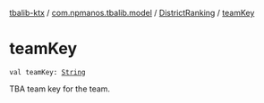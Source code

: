 [tbalib-ktx](../../index.md) / [com.npmanos.tbalib.model](../index.md) / [DistrictRanking](index.md) / [teamKey](./team-key.md)

# teamKey

`val teamKey: `[`String`](https://kotlinlang.org/api/latest/jvm/stdlib/kotlin/-string/index.html)

TBA team key for the team.

